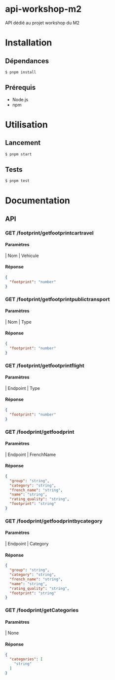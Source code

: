 # api-workshop-m2

API dédié au projet workshop du M2

# Installation

## Dépendances

```bash
$ pnpm install
```

## Prérequis

- Node.js
- npm

# Utilisation

## Lancement

```bash
$ pnpm start
```

## Tests

```bash
$ pnpm test
```

# Documentation

## API

### GET /footprint/getfootprintcartravel

#### Paramètres

| Nom | Vehicule

#### Réponse

```json
{
  "footprint": "number"
}
```

### GET /footprint/getfootprintpublictransport

#### Paramètres

| Nom | Type

#### Réponse

```json
{
  "footprint": "number"
}
```

### GET /footprint/getfootprintflight

#### Paramètres

| Endpoint | Type

#### Réponse

```json
{
  "footprint": "number"
}
```

### GET /foodprint/getfoodprint

#### Paramètres

| Endpoint | FrenchName

#### Réponse

```json
{
  "group": "string",
  "category": "string",
  "french_name": "string",
  "name": "string",
  "rating_quality": "string",
  "footprint": "string"
}
```

### GET /foodprint/getfoodprintbycategory

#### Paramètres

| Endpoint | Category

#### Réponse

```json
{
  "group": "string",
  "category": "string",
  "french_name": "string",
  "name": "string",
  "rating_quality": "string",
  "footprint": "string"
}
```

### GET /foodprint/getCategories

#### Paramètres

| None

#### Réponse

```json
{
  "categories": [
    "string"
  ]
}
```


    